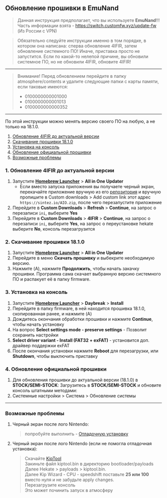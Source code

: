 ## Обновление прошивки в EmuNand 
>Данная инструкция предполагает, что вы используете **EmuNand**!!!  
>Часть информации взята - https://switch.customfw.xyz/update-fw (Из России с VPN)

>Обязательно следуйте инструкции именно в том порядке, в котором она написана: сперва обновление 4IFIR, затем обновление системного ПО! Иначе, приставка просто не запустится. Если по какой-то нелепой причине, вы обновили системное ПО, но не обновили 4IFIR, обновите 4IFIR!
****

>Внимание! Перед обновлением перейдите в папку atmosphere/contents и удалите следующие папки с карты памяти, если таковые имеются:  
>* 0100000000001000   
>* 0100000000001013  
>* 0100000000000352
*** 

По этой инструкции можно менять версию своего ПО на любую, а не только на 18.1.0.
1. [Обновление 4IFIR до актуальной версии](#1-Обновление-4IFIR-до-актуальной-версии)
1. [Скачивание прошивки 18.1.0](#2-скачивание-прошивки-1810)
1. [Установка на консоль](#3-установка-на-консоль)
2. [Обновление официальной прошивки](#4-обновление-официальной-прошивки)
3. [Возможные проблемы](#Возможные-проблемы)  

### 1. Обновление 4IFIR до актуальной версии
1. Запустите [**Homebrew Launcher**](https://switch.customfw.xyz/hbl) > **All in One Updater**
   * Если вместо запуска приложения вы получаете черный экран, перекачайте приложение вручную из его [репозитория](https://github.com/HamletDuFromage/aio-switch-updater) и вручную пропишите в Custom downloads > Add custom link этот адрес `https://sintez.io/AIO.zip`, после чего перезапустите приложение
1. Перейдите в **Custom Downloads** > **Refresh** > **Continue**, на запрос о перезаписи `ini`, выберите **Yes**
1. Перейдите в **Custom Downloads** > **4IFIR** > **Continue**, на запрос о перезаписи `ini`, выберите **Yes**, на запрос о переустановке hekate выберите **No**, консоль перезагрузится

### 2. Скачивание прошивки 18.1.0
1. Запустите [**Homebrew Launcher**](https://switch.customfw.xyz/hbl) > **All in One Updater**
1. Перейдите в меню **Скачать прошивку** и выбекрите необходимую версию.
1. Нажмите (A), нажмите **Продолжить**, чтобы начать закачку прошивки. Программа сама скачает выбранную версию системного ПО и распакует её в папку firmware.

### 3. Установка на консоль
1. Запустите [**Homebrew Launcher**](https://switch.customfw.xyz/hbl) > **Daybreak** > **Install**
2. Перейдите в папку firmware, в ней находится прошивка 18.1.0, скопированная ранее, и нажмите (A)
3. Дождитесь окончания обработки прошивки и нажмите **Continue**, чтобы начать установку
4. На вопрос **Select settings mode - preserve settings** - Позволит сохранить настройки
5. **Select driver variant - Install (FAT32 + exFAT)** - установится доп. драйвер поддержки exFAT 
6. После окончания установки нажмите **Reboot** для перезагрузки, или **Shutdown**, чтобы выключить приставку

### 4. Обновление официальной прошивки
1. Для обновления прошивки до актуальной версии (18.1.0) в **STOCK/SEMI-STOCK**: Загрузитесь в **STOCK/SEMI-STOCK** и обновите консоль штатными методами:
2. Системные настройки > Система > Обновление системы  

***

### Возможные проблемы 
1. Черный экран после лого Nintendo:  
   >попробуйте выполнить - [Отладочную установку](INSTAL_4IFIR.md#отладочная-установка-требуется-пк)  
1. Черный экран после лого Nintendo (если не помогла отладочная установка):  
   >Скачайте [KipTool](https://github.com/kawaii-flesh/KipTool/releases/)  
   >Закиньте файл kiptool.bin в директорию bootloader/payloads  
   >Далее Hekate > payloads > kiptool.bin.  
   >Далее Kip Wizard - CPU - speedshift поставьте **25 или 100** вместо нуля и не забудьте apply changes.  
   >Перезагрузите консоль  
   >Это может починить запуск в атмосферу    
